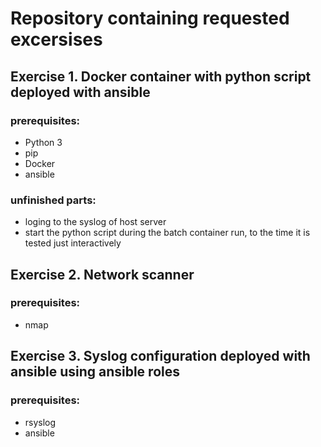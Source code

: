 # Repository containing requested excersises

## Exercise 1. Docker container with python script deployed with ansible

###	prerequisites:
- Python 3 
- pip 
-	Docker
-	ansible
###	unfinished parts:
- loging to the syslog of host server
- start the python script during the batch container run, to the time it is tested just interactively

## Exercise 2. Network scanner
###	prerequisites: 
- nmap

## Exercise 3. Syslog configuration deployed with ansible using ansible roles
###	prerequisites:
-	rsyslog
- ansible

